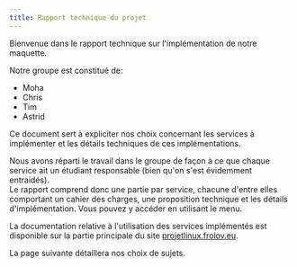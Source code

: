 ```yaml
---
title: Rapport technique du projet
---
```

 
Bienvenue dans le rapport technique sur l'implémentation de notre maquette.
 
Notre groupe est constitué de:
 
 - Moha
 - Chris
 - Tim
 - Astrid
 
Ce document sert à expliciter nos choix concernant les services à implémenter et les détails techniques de ces implémentations.
 
Nous avons réparti le travail dans le groupe de façon à ce que chaque service ait un étudiant responsable (bien qu'on s'est évidemment entraidés).<br>
Le rapport comprend donc une partie par service, chacune d'entre elles comportant un cahier des charges, une proposition technique et les détails d'implémentation.
Vous pouvez y accéder en utilisant le menu.
 
La documentation relative à l'utilisation des services implémentés est disponible sur la partie principale du site [projetlinux.frolov.eu](http://projetlinux.frolov.eu).
 
La page suivante détaillera nos choix de sujets.
